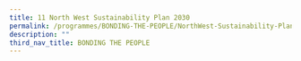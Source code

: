 ```yaml
---
title: 11 North West Sustainability Plan 2030
permalink: /programmes/BONDING-THE-PEOPLE/NorthWest-Sustainability-Plan2030
description: ""
third_nav_title: BONDING THE PEOPLE
---
```


